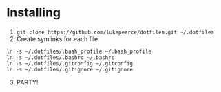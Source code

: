 # Installing

1. `git clone https://github.com/lukepearce/dotfiles.git ~/.dotfiles`
2. Create symlinks for each file
```
ln -s ~/.dotfiles/.bash_profile ~/.bash_profile
ln -s ~/.dotfiles/.bashrc ~/.bashrc
ln -s ~/.dotfiles/.gitconfig ~/.gitconfig
ln -s ~/.dotfiles/.gitignore ~/.gitignore
```
3. PARTY!
